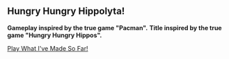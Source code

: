 ## Hungry Hungry Hippolyta!
**Gameplay inspired by the true game "Pacman".**
**Title inspired by the true game "Hungry Hungry Hippos".**

[Play What I've Made So Far!](http://rserrano169.github.io/HungryHungryHippolyta/html/hhh.html)
